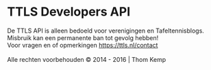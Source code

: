 # TTLS Developers API
De TTLS API is alleen bedoeld voor verenigingen en Tafeltennisblogs.<br />
Misbruik kan een permanente ban tot gevolg hebben!<br />
Voor vragen en of opmerkingen https://ttls.nl/contact<br />
<br />
Alle rechten voorbehouden © 2014 - 2016 | Thom Kemp<br />

